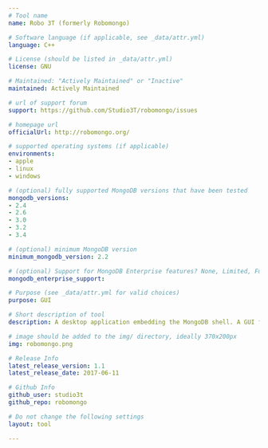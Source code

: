 ```yaml
---
# Tool name
name: Robo 3T (formerly Robomongo)

# Software language (if applicable, see _data/attr.yml)
language: C++

# License (should be listed in _data/attr.yml)
license: GNU

# Maintained: "Actively Maintained" or "Inactive"
maintained: Actively Maintained

# url of support forum
support: https://github.com/Studio3T/robomongo/issues

# homepage url
officialUrl: http://robomongo.org/

# supported operating systems (if applicable)
environments:
- apple
- linux
- windows

# (optional) fully supported MongoDB versions that have been tested
mongodb_versions:
- 2.4
- 2.6
- 3.0
- 3.2
- 3.4

# (optional) minimum MongoDB version
minimum_mongodb_version: 2.2

# (optional) Support for MongoDB Enterprise features? None, Limited, Full
mongodb_enterprise_support: 

# Purpose (see _data/attr.yml for valid choices)
purpose: GUI

# Short description of tool
description: A desktop application embedding the MongoDB shell. A GUI for MongoDB enthusiasts.

# image should be added to the img/ directory, ideally 370x200px
img: robomongo.png

# Release Info
latest_release_version: 1.1
latest_release_date: 2017-06-11

# Github Info
github_user: studio3t
github_repo: robomongo

# Do not change the following settings
layout: tool

---
```


